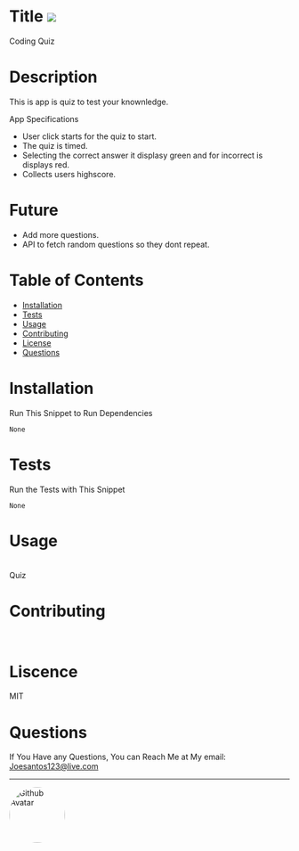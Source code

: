 # Title ![](https://img.shields.io/badge/License-MIT-important)
Coding Quiz
# Description
This is app is quiz to test your knownledge.

App Specifications

- User click starts for the quiz to start.
- The quiz is timed.
- Selecting the correct answer it displasy green and for incorrect is displays red.
- Collects users highscore.

# Future

- Add more questions.
- API to fetch random questions so they dont repeat.


# Table of Contents
* [Installation](#installation)
* [Tests](#tests)
* [Usage](#usage)
* [Contributing](#contributing)
* [License](#license)
* [Questions](#questions)

# Installation
Run This Snippet to Run Dependencies 
```
None 
```

# Tests
Run the Tests with This Snippet
```
None
```

# Usage
<br />
Quiz

# Contributing
<br />



# Liscence <br />
MIT

# Questions
If You Have any Questions, You can Reach Me at My email: Joesantos123@live.com  
<hr/>
<img src="https://avatars2.githubusercontent.com/u/57923603?v=4" alt="Github Avatar" style="border-radius:50px" width="100px"/>
